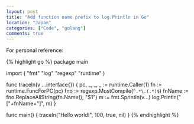 ```yaml
---
layout: post
title: "Add function name prefix to log.Println in Go"
location: "Japan"
categories: ["Code", "golang"]
comments: true
---
```


For personal reference:

{% highlight go %}
package main

import (
    "fmt"
    "log"
    "regexp"
    "runtime"
)

func traceln(v ...interface{}) {
    pc, _, _, _ := runtime.Caller(1)
    fn := runtime.FuncForPC(pc)
    fno := regexp.MustCompile(`^.*\.(.*)$`)
    fnName := fno.ReplaceAllString(fn.Name(), "$1")
    m := fmt.Sprintln(v...)
    log.Println("["+fnName+"]", m)
}

func main() {
    traceln("Hello world!", 100, true, nil)
}
{% endhighlight %}
